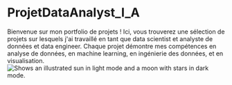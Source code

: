 # ProjetDataAnalyst_I_A
Bienvenue sur mon portfolio de projets ! Ici, vous trouverez une sélection de projets sur lesquels j'ai travaillé en tant que data scientist et analyste de données et data engineer. Chaque projet démontre mes compétences en analyse de données, en machine learning, en ingénierie des données, et en visualisation.
<picture>
  <source media="(prefers-color-scheme: dark)" srcset="https://user-images.githubusercontent.com/25423296/163456776-7f95b81a-f1ed-45f7-b7ab-8fa810d529fa.png">
  <source media="(prefers-color-scheme: light)" srcset="https://user-images.githubusercontent.com/25423296/163456779-a8556205-d0a5-45e2-ac17-42d089e3c3f8.png">
  <img alt="Shows an illustrated sun in light mode and a moon with stars in dark mode." src="https://user-images.githubusercontent.com/25423296/163456779-a8556205-d0a5-45e2-ac17-42d089e3c3f8.png">
</picture>
